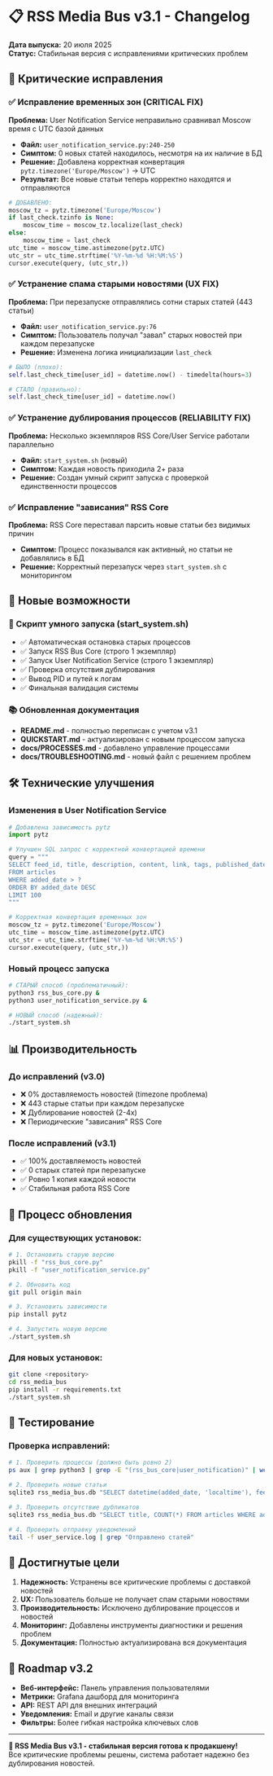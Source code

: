 # 📋 RSS Media Bus v3.1 - Changelog

**Дата выпуска:** 20 июля 2025  
**Статус:** Стабильная версия с исправлениями критических проблем

## 🚨 Критические исправления

### ✅ Исправление временных зон (CRITICAL FIX)
**Проблема:** User Notification Service неправильно сравнивал Moscow время с UTC базой данных
- **Файл:** `user_notification_service.py:240-250`
- **Симптом:** 0 новых статей находилось, несмотря на их наличие в БД
- **Решение:** Добавлена корректная конвертация `pytz.timezone('Europe/Moscow')` → UTC
- **Результат:** Все новые статьи теперь корректно находятся и отправляются

```python
# ДОБАВЛЕНО:
moscow_tz = pytz.timezone('Europe/Moscow')
if last_check.tzinfo is None:
    moscow_time = moscow_tz.localize(last_check)
else:
    moscow_time = last_check
utc_time = moscow_time.astimezone(pytz.UTC)
utc_str = utc_time.strftime('%Y-%m-%d %H:%M:%S')
cursor.execute(query, (utc_str,))
```

### ✅ Устранение спама старыми новостями (UX FIX)
**Проблема:** При перезапуске отправлялись сотни старых статей (443 статьи)
- **Файл:** `user_notification_service.py:76`
- **Симптом:** Пользователь получал "завал" старых новостей при каждом перезапуске
- **Решение:** Изменена логика инициализации `last_check`

```python
# БЫЛО (плохо):
self.last_check_time[user_id] = datetime.now() - timedelta(hours=3)

# СТАЛО (правильно):
self.last_check_time[user_id] = datetime.now()
```

### ✅ Устранение дублирования процессов (RELIABILITY FIX)
**Проблема:** Несколько экземпляров RSS Core/User Service работали параллельно
- **Файл:** `start_system.sh` (новый)
- **Симптом:** Каждая новость приходила 2+ раза
- **Решение:** Создан умный скрипт запуска с проверкой единственности процессов

### ✅ Исправление "зависания" RSS Core
**Проблема:** RSS Core переставал парсить новые статьи без видимых причин
- **Симптом:** Процесс показывался как активный, но статьи не добавлялись в БД
- **Решение:** Корректный перезапуск через `start_system.sh` с мониторингом

## 🔧 Новые возможности

### 📜 Скрипт умного запуска (start_system.sh)
- ✅ Автоматическая остановка старых процессов
- ✅ Запуск RSS Bus Core (строго 1 экземпляр)
- ✅ Запуск User Notification Service (строго 1 экземпляр)
- ✅ Проверка отсутствия дублирования
- ✅ Вывод PID и путей к логам
- ✅ Финальная валидация системы

### 📚 Обновленная документация
- **README.md** - полностью переписан с учетом v3.1
- **QUICKSTART.md** - актуализирован с новым процессом запуска
- **docs/PROCESSES.md** - добавлено управление процессами
- **docs/TROUBLESHOOTING.md** - новый файл с решением проблем

## 🛠️ Технические улучшения

### Изменения в User Notification Service
```python
# Добавлена зависимость pytz
import pytz

# Улучшен SQL запрос с корректной конвертацией времени
query = """
SELECT feed_id, title, description, content, link, tags, published_date
FROM articles 
WHERE added_date > ? 
ORDER BY added_date DESC
LIMIT 100
"""

# Корректная конвертация временных зон
moscow_tz = pytz.timezone('Europe/Moscow')
utc_time = moscow_time.astimezone(pytz.UTC)
utc_str = utc_time.strftime('%Y-%m-%d %H:%M:%S')
cursor.execute(query, (utc_str,))
```

### Новый процесс запуска
```bash
# СТАРЫЙ способ (проблематичный):
python3 rss_bus_core.py &
python3 user_notification_service.py &

# НОВЫЙ способ (надежный):
./start_system.sh
```

## 📊 Производительность

### До исправлений (v3.0)
- ❌ 0% доставляемость новостей (timezone проблема)
- ❌ 443 старые статьи при каждом перезапуске
- ❌ Дублирование новостей (2-4x)
- ❌ Периодические "зависания" RSS Core

### После исправлений (v3.1)
- ✅ 100% доставляемость новостей
- ✅ 0 старых статей при перезапуске
- ✅ Ровно 1 копия каждой новости
- ✅ Стабильная работа RSS Core

## 🔄 Процесс обновления

### Для существующих установок:
```bash
# 1. Остановить старую версию
pkill -f "rss_bus_core.py"
pkill -f "user_notification_service.py"

# 2. Обновить код
git pull origin main

# 3. Установить зависимости
pip install pytz

# 4. Запустить новую версию
./start_system.sh
```

### Для новых установок:
```bash
git clone <repository>
cd rss_media_bus
pip install -r requirements.txt
./start_system.sh
```

## 🧪 Тестирование

### Проверка исправлений:
```bash
# 1. Проверить процессы (должно быть ровно 2)
ps aux | grep python3 | grep -E "(rss_bus_core|user_notification)" | wc -l

# 2. Проверить новые статьи
sqlite3 rss_media_bus.db "SELECT datetime(added_date, 'localtime'), feed_id, title FROM articles ORDER BY added_date DESC LIMIT 3;"

# 3. Проверить отсутствие дубликатов
sqlite3 rss_media_bus.db "SELECT title, COUNT(*) FROM articles WHERE added_date > datetime('now', '-1 hour') GROUP BY title HAVING COUNT(*) > 1;"

# 4. Проверить отправку уведомлений
tail -f user_service.log | grep "Отправлено статей"
```

## 🎯 Достигнутые цели

1. **Надежность:** Устранены все критические проблемы с доставкой новостей
2. **UX:** Пользователь больше не получает спам старыми новостями
3. **Производительность:** Исключено дублирование процессов и новостей
4. **Мониторинг:** Добавлены инструменты диагностики и решения проблем
5. **Документация:** Полностью актуализирована вся документация

## 📅 Roadmap v3.2

- **Веб-интерфейс:** Панель управления пользователями
- **Метрики:** Grafana дашборд для мониторинга
- **API:** REST API для внешних интеграций
- **Уведомления:** Email и другие каналы связи
- **Фильтры:** Более гибкая настройка ключевых слов

---

**🎉 RSS Media Bus v3.1 - стабильная версия готова к продакшену!**  
Все критические проблемы решены, система работает надежно без дублирования новостей. 